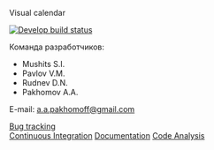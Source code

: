 Visual calendar

[![Develop build status](https://travis-ci.org/Faverick/trendets.svg?branch=feature%2FServer_creating)](https://travis-ci.org/Faverick/trendets)

Команда разработчиков:  
* Mushits S.I.
* Pavlov V.M.
* Rudnev D.N.
* Pakhomov A.A.

E-mail: a.a.pakhomoff@gmail.com

[Bug tracking](https://trendets.myjetbrains.com/youtrack)   
[Continuous Integration](https://travis-ci.org/Faverick/trendets)
[Documentation](http://faverick.github.io/trendets/doc/)
[Code Analysis](http://faverick.github.io/trendets/report/)
